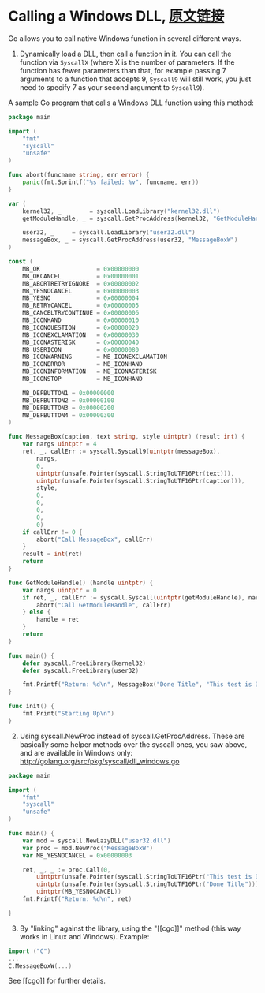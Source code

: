 # Calling a Windows DLL, [原文链接](https://github.com/golang/go/wiki/WindowsDLLs)

Go allows you to call native Windows function in several different ways.

1. Dynamically load a DLL, then call a function in it. You can call the function via `SyscallX` (where X is the number of parameters. If the function has fewer parameters than that, for example passing 7 arguments to a function that accepts 9, `Syscall9` will still work, you just need to specify 7 as your second argument to `Syscall9`).

A sample Go program that calls a Windows DLL function using this method:

```go
package main

import (
	"fmt"
	"syscall"
	"unsafe"
)

func abort(funcname string, err error) {
	panic(fmt.Sprintf("%s failed: %v", funcname, err))
}

var (
	kernel32, _        = syscall.LoadLibrary("kernel32.dll")
	getModuleHandle, _ = syscall.GetProcAddress(kernel32, "GetModuleHandleW")

	user32, _     = syscall.LoadLibrary("user32.dll")
	messageBox, _ = syscall.GetProcAddress(user32, "MessageBoxW")
)

const (
	MB_OK                = 0x00000000
	MB_OKCANCEL          = 0x00000001
	MB_ABORTRETRYIGNORE  = 0x00000002
	MB_YESNOCANCEL       = 0x00000003
	MB_YESNO             = 0x00000004
	MB_RETRYCANCEL       = 0x00000005
	MB_CANCELTRYCONTINUE = 0x00000006
	MB_ICONHAND          = 0x00000010
	MB_ICONQUESTION      = 0x00000020
	MB_ICONEXCLAMATION   = 0x00000030
	MB_ICONASTERISK      = 0x00000040
	MB_USERICON          = 0x00000080
	MB_ICONWARNING       = MB_ICONEXCLAMATION
	MB_ICONERROR         = MB_ICONHAND
	MB_ICONINFORMATION   = MB_ICONASTERISK
	MB_ICONSTOP          = MB_ICONHAND

	MB_DEFBUTTON1 = 0x00000000
	MB_DEFBUTTON2 = 0x00000100
	MB_DEFBUTTON3 = 0x00000200
	MB_DEFBUTTON4 = 0x00000300
)

func MessageBox(caption, text string, style uintptr) (result int) {
	var nargs uintptr = 4
	ret, _, callErr := syscall.Syscall9(uintptr(messageBox),
		nargs,
		0,
		uintptr(unsafe.Pointer(syscall.StringToUTF16Ptr(text))),
		uintptr(unsafe.Pointer(syscall.StringToUTF16Ptr(caption))),
		style,
		0,
		0,
		0,
		0,
		0)
	if callErr != 0 {
		abort("Call MessageBox", callErr)
	}
	result = int(ret)
	return
}

func GetModuleHandle() (handle uintptr) {
	var nargs uintptr = 0
	if ret, _, callErr := syscall.Syscall(uintptr(getModuleHandle), nargs, 0, 0, 0); callErr != 0 {
		abort("Call GetModuleHandle", callErr)
	} else {
		handle = ret
	}
	return
}

func main() {
	defer syscall.FreeLibrary(kernel32)
	defer syscall.FreeLibrary(user32)

	fmt.Printf("Return: %d\n", MessageBox("Done Title", "This test is Done.", MB_YESNOCANCEL))
}

func init() {
	fmt.Print("Starting Up\n")
}
```


2. Using syscall.NewProc instead of syscall.GetProcAddress. These are basically some helper methods over the syscall ones, you saw above, and are available in Windows only: http://golang.org/src/pkg/syscall/dll_windows.go

```go
package main

import (
	"fmt"
	"syscall"
	"unsafe"
)

func main() {
	var mod = syscall.NewLazyDLL("user32.dll")
	var proc = mod.NewProc("MessageBoxW")
	var MB_YESNOCANCEL = 0x00000003

	ret, _, _ := proc.Call(0,
		uintptr(unsafe.Pointer(syscall.StringToUTF16Ptr("This test is Done."))),
		uintptr(unsafe.Pointer(syscall.StringToUTF16Ptr("Done Title"))),
		uintptr(MB_YESNOCANCEL))
	fmt.Printf("Return: %d\n", ret)

}
```

3. By "linking" against the library, using the "[[cgo]]" method (this way works in Linux and Windows). Example:

```go
import ("C")
...
C.MessageBoxW(...)
```

See [[cgo]] for further details.

